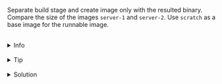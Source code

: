 
Separate build stage and create image only with the resulted binary.
Compare the size of the images `server-1` and `server-2`.
Use `scratch` as a base image for the runnable image.

<br>
<details><summary>Info</summary>
<br>

```plain
Documentation: https://docs.docker.com/build/guide/multi-stage/.
```

</details>

<br>
<details><summary>Tip</summary>
<br>

```plain
With multi-stage builds:
- you can run builds in parallel
- you can separate build files from binaries
```

</details>


<br>
<details><summary>Solution</summary>
<br>

<br>

Modify `/root/app/Dockerfile`:

<br>

```plain
# syntax=docker/dockerfile:1
FROM golang:1.21-alpine
WORKDIR /src
COPY go.mod go.sum .
RUN go mod download
COPY . .
RUN go build -o /bin/client ./cmd/client
RUN go build -o /bin/server ./cmd/server
# as it is just a build step, we don't need CMD or ENTRYPOINT command

FROM scratch # minimal base image
COPY --from=0 /bin/server /bin/ # copy /bin/server file from the previously build image (0 as we didn't name it)
ENTRYPOINT [ "/bin/server" ]
```

<br>

Build the image:

<br>

```plain
docker build -t server-2 .

docker image ls
```{{exec}}


</details>
